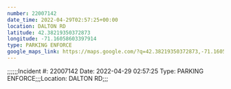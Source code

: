 ```yaml
---
number: 22007142
date_time: 2022-04-29T02:57:25+00:00
location: DALTON RD
latitude: 42.38219350372873
longitude: -71.16058603397914
type: PARKING ENFORCE
google_maps_link: https://maps.google.com/?q=42.38219350372873,-71.16058603397914
---
```


;;;;;;Incident #: 22007142   Date: 2022-04-29 02:57:25   Type: PARKING ENFORCE;;;Location: DALTON RD;;;
